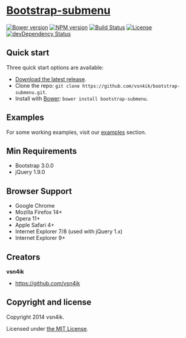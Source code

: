 # [Bootstrap-submenu](http://vsn4ik.github.io/bootstrap-submenu)

[![Bower version](https://badge.fury.io/bo/bootstrap-submenu.svg)](http://badge.fury.io/bo/bootstrap-submenu)
[![NPM version](https://badge.fury.io/js/bootstrap-submenu.svg)](http://badge.fury.io/js/bootstrap-submenu)
[![Build Status](https://travis-ci.org/vsn4ik/bootstrap-submenu.svg)](https://travis-ci.org/vsn4ik/bootstrap-submenu)
[![License](https://img.shields.io/badge/license-MIT-brightgreen.svg)](LICENSE)
[![devDependency Status](https://david-dm.org/vsn4ik/bootstrap-submenu/dev-status.svg)](https://david-dm.org/vsn4ik/bootstrap-submenu#info=devDependencies)


## Quick start

Three quick start options are available:

- [Download the latest release](https://github.com/vsn4ik/bootstrap-submenu/zipball/master "Download Bootstrap-submenu").
- Clone the repo: `git clone https://github.com/vsn4ik/bootstrap-submenu.git`.
- Install with [Bower](http://bower.io): `bower install bootstrap-submenu`.


## Examples

For some working examples, visit our [examples](http://vsn4ik.github.io/bootstrap-submenu/#examples) section.


## Min Requirements

- Bootstrap 3.0.0
- jQuery 1.9.0


## Browser Support

- Google Chrome
- Mozilla Firefox 14+
- Opera 11+
- Apple Safari 4+
- Internet Explorer 7/8 (used with jQuery 1.x)
- Internet Explorer 9+


## Creators

**vsn4ik**

- <https://github.com/vsn4ik>


## Copyright and license

Copyright 2014 vsn4ik.

Licensed under [the MIT License](LICENSE).
